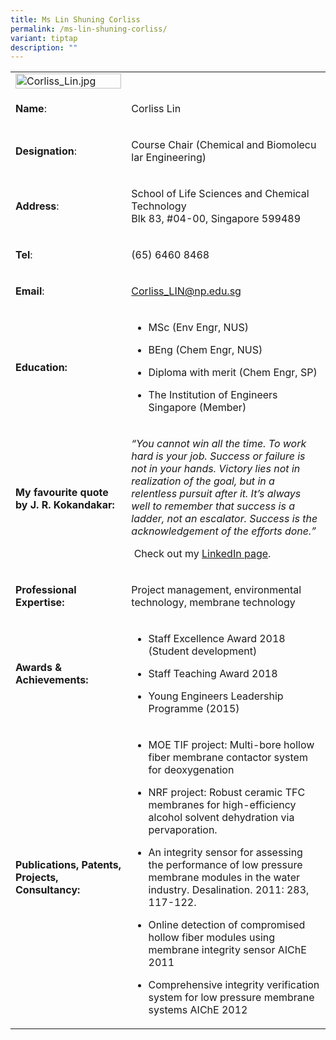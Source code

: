 ```yaml
---
title: Ms Lin Shuning Corliss
permalink: /ms-lin-shuning-corliss/
variant: tiptap
description: ""
---
```

<table>
<tbody>
<tr>
<td rowspan="1" colspan="1">
<div class="isomer-image-wrapper">
<img style="width: 100%" height="auto" width="100%" alt="Corliss_Lin.jpg" src="https://graduation.np.edu.sg/staffdirectory/lsct/PublishingImages/Corliss_Lin.jpg">
</div>
</td>
<td rowspan="1" colspan="1">
<p></p>
</td>
</tr>
<tr>
<td rowspan="1" colspan="1">
<p><strong>Name</strong>:&nbsp;&nbsp;&nbsp;&nbsp;&nbsp;&nbsp;&nbsp;&nbsp;&nbsp;&nbsp;&nbsp;&nbsp;&nbsp;&nbsp;&nbsp;&nbsp;&nbsp;&nbsp;&nbsp;&nbsp;&nbsp;&nbsp;&nbsp;&nbsp;&nbsp;</p>
</td>
<td rowspan="1" colspan="1">
<p>​Corliss Lin</p>
</td>
</tr>
<tr>
<td rowspan="1" colspan="1">
<p>​<strong>Designation</strong>:</p>
</td>
<td rowspan="1" colspan="1">
<p>​Course Chair (Chemical and Biomolecu​lar Engineering)</p>
</td>
</tr>
<tr>
<td rowspan="1" colspan="1">
<p><strong>Address</strong>: ​</p>
</td>
<td rowspan="1" colspan="1">
<p>School of Life Sciences and Chemical Technology
<br>Blk 83, #04-00, Singapore 599489​</p>
</td>
</tr>
<tr>
<td rowspan="1" colspan="1">
<p><strong>Tel</strong>: &nbsp;&nbsp;&nbsp; ​</p>
</td>
<td rowspan="1" colspan="1">
<p>(65) 6460 8468</p>
</td>
</tr>
<tr>
<td rowspan="1" colspan="1">
<p><strong>Email</strong>: ​</p>
</td>
<td rowspan="1" colspan="1">
<p><a href="mailto:Corliss_LIN@np.edu.sg" rel="noopener noreferrer nofollow" target="_blank">Corliss_LIN@np.edu.sg</a>
</p>
</td>
</tr>
<tr>
<td rowspan="1" colspan="1">
<p><strong>Education:</strong>
</p>
</td>
<td rowspan="1" colspan="1">
<ul data-tight="true" class="tight">
<li>
<p>MSc (Env Engr, NUS)</p>
</li>
<li>
<p>BEng (Chem Engr, NUS)</p>
</li>
<li>
<p>​Diploma with merit (Chem Engr, SP)</p>
</li>
<li>
<p>The Institution of Engineers Singapore (Member)</p>
</li>
</ul>
</td>
</tr>
<tr>
<td rowspan="1" colspan="1">
<p><strong>My favourite quote by J. R. Kokandakar:</strong>
</p>
</td>
<td rowspan="1" colspan="1">
<p><em>“You cannot win all the time. To work hard is your job. Success or failure is not in your hands. Victory lies not in realization of the goal, but in a relentless pursuit after it. It’s always well to remember that success is a ladder, not an escalator. Success is the acknowledgement of the efforts done.”</em>
</p>
<p>&nbsp;Check out my <a href="https://sg.linkedin.com/in/corliss-lin" rel="noopener noreferrer nofollow" target="_blank">LinkedIn page</a>.</p>
</td>
</tr>
<tr>
<td rowspan="1" colspan="1">
<p><strong>Professional Expertise​:</strong>
</p>
</td>
<td rowspan="1" colspan="1">
<p>Project management, environmental technology, membrane technology​</p>
</td>
</tr>
<tr>
<td rowspan="1" colspan="1">
<p><strong>Awards &amp; Achievements​:</strong>
</p>
</td>
<td rowspan="1" colspan="1">
<ul data-tight="true" class="tight">
<li>
<p>​Staff Excellence Award 2018 (Student development)</p>
</li>
<li>
<p>Staff Teaching Award 2018</p>
</li>
<li>
<p>​​Young Engineers Leadership Programme (2015)</p>
</li>
</ul>
</td>
</tr>
<tr>
<td rowspan="1" colspan="1">
<p><strong>Publications, Patents, Projects, Consultancy:</strong>
</p>
</td>
<td rowspan="1" colspan="1">
<ul data-tight="true" class="tight">
<li>
<p>MOE TIF project: Multi-bore hollow fiber membrane contactor system for
deoxygenation</p>
</li>
<li>
<p>NRF project: Robust ceramic TFC membranes for high-efficiency alcohol
solvent dehydration via pervaporation.</p>
</li>
<li>
<p>An integrity sensor for assessing the performance of low pressure membrane
modules in the water industry. Desalination. 2011: 283, 117-122.</p>
</li>
<li>
<p>Online detection of compromised hollow fiber modules using membrane integrity
sensor AIChE 2011</p>
</li>
<li>
<p>Comprehensive integrity verification system for low pressure membrane
systems AIChE 2012</p>
</li>
</ul>
</td>
</tr>
</tbody>
</table>
<p></p>
